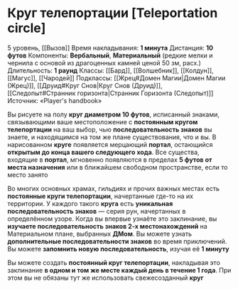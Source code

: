 # Круг телепортации [Teleportation circle]
5 уровень, [[Вызов]]
Время накладывания: **1 минута**
Дистанция: **10 футов**
Компоненты: **Вербальный**, **Материальный** (редкие мелки и чернила с основой из драгоценных камней ценой 50 зм, расх.)
Длительность: **1 раунд**
Классы: [[Бард]], [[Волшебник]], [[Колдун]], [[Магус]], [[Чародей]]
Подклассы: [[Жрец#Домен Магии|Домен Магии (Жрец)]], [[Друид#Круг Снов|Круг Снов (Друид)]], [[Следопыт#Странник горизонта|Странник Горизонта (Следопыт)]]
Источник: «Player's handbook»

Вы рисуете на полу **круг диаметром 10 футов**, исписанный знаками, связывающими ваше местоположение с **постоянным кругом телепортации** на ваш выбор, чью **последовательность знаков** вы знаете, и находящимся на том же плане существования, что и вы. В нарисованном **круге** появляется мерцающий **портал**, остающийся **открытым до конца вашего следующего хода**. Все существа, входящие в **портал**, мгновенно появляются в пределах **5 футов от места назначения** или в ближайшем свободном пространстве, если то место занято

Во многих основных храмах, гильдиях и прочих важных местах есть **постоянные круги телепортации**, начертанные где-то на их территории. У каждого такого **круга** есть **уникальная последовательность знаков** — серия рун, начертанных в определённом узоре. Когда вы впервые узнаёте это заклинание, вы **изучаете последовательность знаков 2-х местонахождений** на Материальном плане, выбранных **ДМом**. Вы можете узнать **дополнительные последовательности знаков** во время приключений. Вы можете **запомнить новую последовательность**, изучая её **1 минуту**

Вы можете создать **постоянный круг телепортации**, накладывая это заклинание **в одном и том же месте каждый день в течение 1 года**. При этом вы не обязаны тут же использовать свежесозданный **круг**